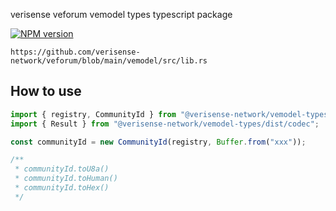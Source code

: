 verisense veforum vemodel types typescript package

[![NPM version](https://badge.fury.io/js/@verisense-network%2Fvemodel-types.svg)](https://www.npmjs.com/package/@verisense-network/vemodel-types)

```
https://github.com/verisense-network/veforum/blob/main/vemodel/src/lib.rs
```

## How to use

```ts
import { registry, CommunityId } from "@verisense-network/vemodel-types";
import { Result } from "@verisense-network/vemodel-types/dist/codec";

const communityId = new CommunityId(registry, Buffer.from("xxx"));

/**
 * communityId.toU8a()
 * communityId.toHuman()
 * communityId.toHex()
 */
```
